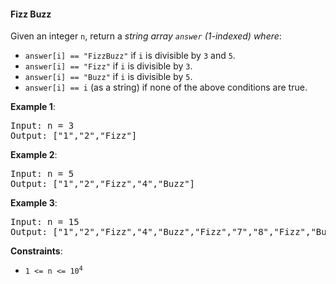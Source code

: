 #### Fizz Buzz

Given an integer `n`, return a _string array `answer` (1-indexed) where_:
* `answer[i] == "FizzBuzz"` if `i` is divisible by `3` and `5`.
* `answer[i] == "Fizz"` if `i` is divisible by `3`.
* `answer[i] == "Buzz"` if `i` is divisible by `5`.
* `answer[i] == i` (as a string) if none of the above conditions are true.

**Example 1**:
<pre>Input: n = 3
Output: ["1","2","Fizz"]
</pre>

**Example 2**:
<pre>Input: n = 5
Output: ["1","2","Fizz","4","Buzz"]
</pre>

**Example 3**:
<pre>Input: n = 15
Output: ["1","2","Fizz","4","Buzz","Fizz","7","8","Fizz","Buzz","11","Fizz","13","14","FizzBuzz"]
</pre>

**Constraints**:
* <code>1 <= n <= 10<sup>4</sup></code>
